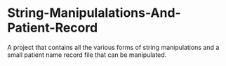 # String-Manipulalations-And-Patient-Record
A project that contains all the various forms of string manipulations and a small patient name record file that can be manipulated. 
